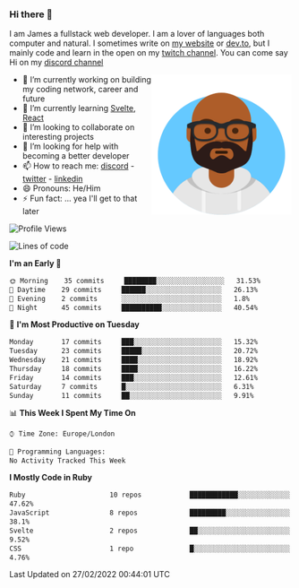 ### Hi there 👋

I am James a fullstack web developer. I am a lover of languages both computer and natural. I sometimes write on [my website](https://jdhall.dev) or [dev.to](https://dev.to/zefur), but I mainly code and learn in the open on my [twitch channel](https://www.twitch.com/jozuhito). You can come say Hi on my [discord channel](https://discord.gg/sWEHvsBw)



<img align="right" height="250" width="250"  src="/assets/avataaars.png" />

  

- 🔭 I’m currently working on building my coding network, career and future
- 🌱 I’m currently learning [Svelte](https://svelte.dev), [React](https://reactjs.org)
- 👯 I’m looking to collaborate on interesting projects
- 🤔 I’m looking for help with becoming a better developer
- 📫 How to reach me: [discord](https://discord.gg/sWEHvsBw)
                      - [twitter](twitter.com/zefur)
                      - [linkedin](https://linkedin.com/in/j-d-hall)
- 😄 Pronouns: He/Him
- ⚡ Fun fact: ... yea I'll get to that later

 
<!-- BLOG-POST-LIST:START -->

<!-- BLOG-POST-LIST:END -->

<!--START_SECTION:waka-->
![Profile Views](http://img.shields.io/badge/Profile%20Views-3-blue)

![Lines of code](https://img.shields.io/badge/From%20Hello%20World%20I%27ve%20Written-84%20Thousand%20lines%20of%20code-blue)

**I'm an Early 🐤** 

```text
🌞 Morning    35 commits     ████████░░░░░░░░░░░░░░░░░   31.53% 
🌆 Daytime    29 commits     ██████░░░░░░░░░░░░░░░░░░░   26.13% 
🌃 Evening    2 commits      ░░░░░░░░░░░░░░░░░░░░░░░░░   1.8% 
🌙 Night      45 commits     ██████████░░░░░░░░░░░░░░░   40.54%

```
📅 **I'm Most Productive on Tuesday** 

```text
Monday       17 commits     ███░░░░░░░░░░░░░░░░░░░░░░   15.32% 
Tuesday      23 commits     █████░░░░░░░░░░░░░░░░░░░░   20.72% 
Wednesday    21 commits     ████░░░░░░░░░░░░░░░░░░░░░   18.92% 
Thursday     18 commits     ████░░░░░░░░░░░░░░░░░░░░░   16.22% 
Friday       14 commits     ███░░░░░░░░░░░░░░░░░░░░░░   12.61% 
Saturday     7 commits      █░░░░░░░░░░░░░░░░░░░░░░░░   6.31% 
Sunday       11 commits     ██░░░░░░░░░░░░░░░░░░░░░░░   9.91%

```


📊 **This Week I Spent My Time On** 

```text
⌚︎ Time Zone: Europe/London

💬 Programming Languages: 
No Activity Tracked This Week

```

**I Mostly Code in Ruby** 

```text
Ruby                     10 repos            ████████████░░░░░░░░░░░░░   47.62% 
JavaScript               8 repos             █████████░░░░░░░░░░░░░░░░   38.1% 
Svelte                   2 repos             ██░░░░░░░░░░░░░░░░░░░░░░░   9.52% 
CSS                      1 repo              █░░░░░░░░░░░░░░░░░░░░░░░░   4.76%

```



 Last Updated on 27/02/2022 00:44:01 UTC
<!--END_SECTION:waka-->

